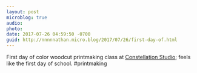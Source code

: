 ```yaml
---
layout: post
microblog: true
audio: 
photo: 
date: 2017-07-26 04:59:50 -0700
guid: http://nnnnnathan.micro.blog/2017/07/26/first-day-of.html
---
```

First day of color woodcut printmaking class at [Constellation Studio](https://constellation-studios.net); feels like the first day of school. #printmaking 
